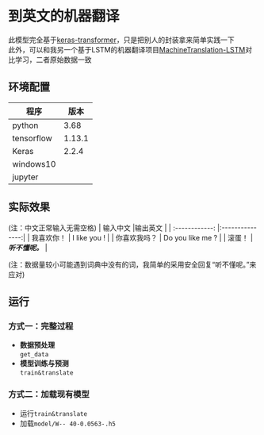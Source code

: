# 到英文的机器翻译
此模型完全基于[keras-transformer](https://github.com/CyberZHG/keras-transformer)，只是把别人的封装拿来简单实践一下<br>
此外，可以和我另一个基于LSTM的机器翻译项目[MachineTranslation-LSTM](https://github.com/jiayiwang5/MachineTranslation-LSTM)对比学习，二者原始数据一致
## 环境配置
| 程序         | 版本      |
| ---------- | ------- |
| python     | 3.68    |
| tensorflow | 1.13.1  |
| Keras      | 2.2.4   |
| windows10  |         |
| jupyter    |         |
## 实际效果
(注：中文正常输入无需空格)
| 输入中文 |输出英文  |
| :------------: |:---------------:|
| 我喜欢你！      | I like you ! |
| 你喜欢我吗？      |  Do you like me ?       |
| 滚蛋！  |  ***听不懂呢。***      |

(注：数据量较小可能遇到词典中没有的词，我简单的采用安全回复“听不懂呢。”来应对)
## 运行
### 方式一：完整过程
- **数据预处理**<br>
  `get_data`<br>
- **模型训练与预测**<br>
  `train&translate`<br>
### 方式二：加载现有模型
- 运行`train&translate`<br>
- 加载`model/W-- 40-0.0563-.h5` 
